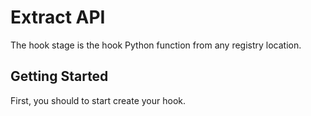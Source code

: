 # Extract API

The hook stage is the hook Python function from any registry location.

## Getting Started

First, you should to start create your hook.
